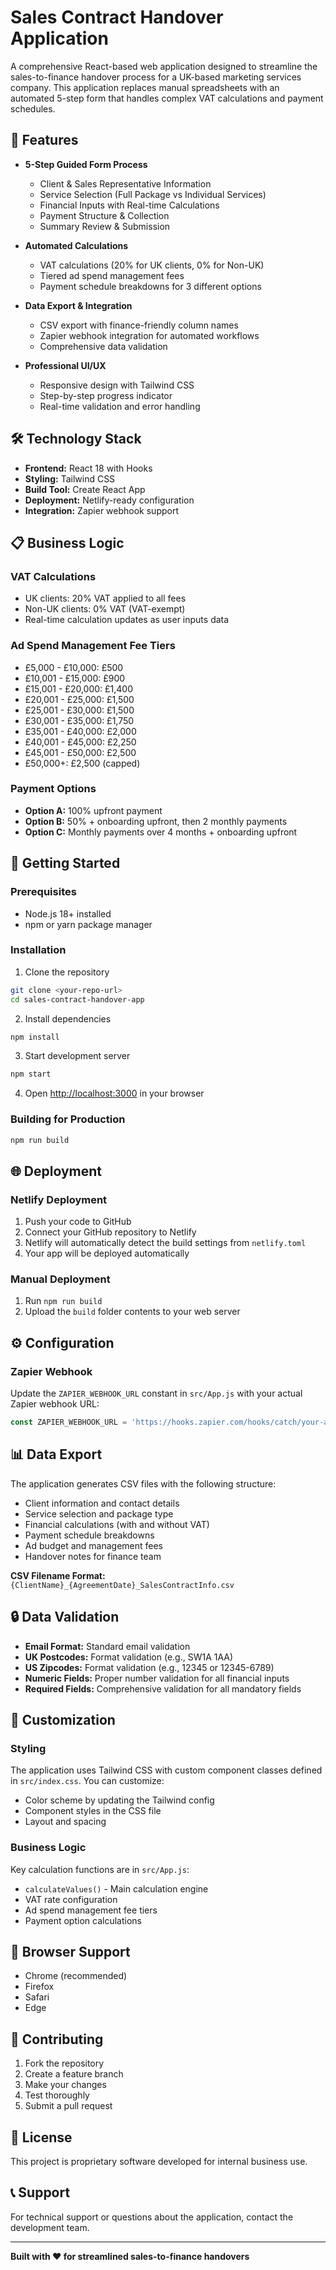 # Sales Contract Handover Application

A comprehensive React-based web application designed to streamline the sales-to-finance handover process for a UK-based marketing services company. This application replaces manual spreadsheets with an automated 5-step form that handles complex VAT calculations and payment schedules.

## 🚀 Features

- **5-Step Guided Form Process**
  - Client & Sales Representative Information
  - Service Selection (Full Package vs Individual Services)
  - Financial Inputs with Real-time Calculations
  - Payment Structure & Collection
  - Summary Review & Submission

- **Automated Calculations**
  - VAT calculations (20% for UK clients, 0% for Non-UK)
  - Tiered ad spend management fees
  - Payment schedule breakdowns for 3 different options

- **Data Export & Integration**
  - CSV export with finance-friendly column names
  - Zapier webhook integration for automated workflows
  - Comprehensive data validation

- **Professional UI/UX**
  - Responsive design with Tailwind CSS
  - Step-by-step progress indicator
  - Real-time validation and error handling

## 🛠️ Technology Stack

- **Frontend:** React 18 with Hooks
- **Styling:** Tailwind CSS
- **Build Tool:** Create React App
- **Deployment:** Netlify-ready configuration
- **Integration:** Zapier webhook support

## 📋 Business Logic

### VAT Calculations
- UK clients: 20% VAT applied to all fees
- Non-UK clients: 0% VAT (VAT-exempt)
- Real-time calculation updates as user inputs data

### Ad Spend Management Fee Tiers
- £5,000 - £10,000: £500
- £10,001 - £15,000: £900
- £15,001 - £20,000: £1,400
- £20,001 - £25,000: £1,500
- £25,001 - £30,000: £1,500
- £30,001 - £35,000: £1,750
- £35,001 - £40,000: £2,000
- £40,001 - £45,000: £2,250
- £45,001 - £50,000: £2,500
- £50,000+: £2,500 (capped)

### Payment Options
- **Option A:** 100% upfront payment
- **Option B:** 50% + onboarding upfront, then 2 monthly payments
- **Option C:** Monthly payments over 4 months + onboarding upfront

## 🚀 Getting Started

### Prerequisites
- Node.js 18+ installed
- npm or yarn package manager

### Installation
1. Clone the repository
```bash
git clone <your-repo-url>
cd sales-contract-handover-app
```

2. Install dependencies
```bash
npm install
```

3. Start development server
```bash
npm start
```

4. Open [http://localhost:3000](http://localhost:3000) in your browser

### Building for Production
```bash
npm run build
```

## 🌐 Deployment

### Netlify Deployment
1. Push your code to GitHub
2. Connect your GitHub repository to Netlify
3. Netlify will automatically detect the build settings from `netlify.toml`
4. Your app will be deployed automatically

### Manual Deployment
1. Run `npm run build`
2. Upload the `build` folder contents to your web server

## ⚙️ Configuration

### Zapier Webhook
Update the `ZAPIER_WEBHOOK_URL` constant in `src/App.js` with your actual Zapier webhook URL:

```javascript
const ZAPIER_WEBHOOK_URL = 'https://hooks.zapier.com/hooks/catch/your-actual-webhook-url';
```

## 📊 Data Export

The application generates CSV files with the following structure:
- Client information and contact details
- Service selection and package type
- Financial calculations (with and without VAT)
- Payment schedule breakdowns
- Ad budget and management fees
- Handover notes for finance team

**CSV Filename Format:** `{ClientName}_{AgreementDate}_SalesContractInfo.csv`

## 🔒 Data Validation

- **Email Format:** Standard email validation
- **UK Postcodes:** Format validation (e.g., SW1A 1AA)
- **US Zipcodes:** Format validation (e.g., 12345 or 12345-6789)
- **Numeric Fields:** Proper number validation for all financial inputs
- **Required Fields:** Comprehensive validation for all mandatory fields

## 🎨 Customization

### Styling
The application uses Tailwind CSS with custom component classes defined in `src/index.css`. You can customize:
- Color scheme by updating the Tailwind config
- Component styles in the CSS file
- Layout and spacing

### Business Logic
Key calculation functions are in `src/App.js`:
- `calculateValues()` - Main calculation engine
- VAT rate configuration
- Ad spend management fee tiers
- Payment option calculations

## 📱 Browser Support

- Chrome (recommended)
- Firefox
- Safari
- Edge

## 🤝 Contributing

1. Fork the repository
2. Create a feature branch
3. Make your changes
4. Test thoroughly
5. Submit a pull request

## 📄 License

This project is proprietary software developed for internal business use.

## 📞 Support

For technical support or questions about the application, contact the development team.

---

**Built with ❤️ for streamlined sales-to-finance handovers**
